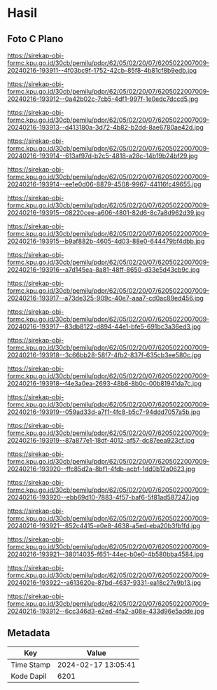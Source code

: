 # Hasil

## Foto C Plano

https://sirekap-obj-formc.kpu.go.id/30cb/pemilu/pdpr/62/05/02/20/07/6205022007009-20240216-193911--4f03bc9f-1752-42cb-85f8-4b81cf8b9edb.jpg

https://sirekap-obj-formc.kpu.go.id/30cb/pemilu/pdpr/62/05/02/20/07/6205022007009-20240216-193912--0a42b02c-7cb5-4df1-997f-1e0edc7dccd5.jpg

https://sirekap-obj-formc.kpu.go.id/30cb/pemilu/pdpr/62/05/02/20/07/6205022007009-20240216-193913--d413180a-3d72-4b82-b2dd-8ae6780ae42d.jpg

https://sirekap-obj-formc.kpu.go.id/30cb/pemilu/pdpr/62/05/02/20/07/6205022007009-20240216-193914--613af97d-b2c5-4818-a28c-14b19b24bf29.jpg

https://sirekap-obj-formc.kpu.go.id/30cb/pemilu/pdpr/62/05/02/20/07/6205022007009-20240216-193914--ee1e0d06-8879-4508-9967-44116fc49655.jpg

https://sirekap-obj-formc.kpu.go.id/30cb/pemilu/pdpr/62/05/02/20/07/6205022007009-20240216-193915--08220cee-a606-4801-82d6-8c7a8d962d39.jpg

https://sirekap-obj-formc.kpu.go.id/30cb/pemilu/pdpr/62/05/02/20/07/6205022007009-20240216-193915--b9af882b-4605-4d03-88e0-644479bf4dbb.jpg

https://sirekap-obj-formc.kpu.go.id/30cb/pemilu/pdpr/62/05/02/20/07/6205022007009-20240216-193916--a7d145ea-8a81-48ff-8650-d33e5d43cb9c.jpg

https://sirekap-obj-formc.kpu.go.id/30cb/pemilu/pdpr/62/05/02/20/07/6205022007009-20240216-193917--a73de325-909c-40e7-aaa7-cd0ac89ed456.jpg

https://sirekap-obj-formc.kpu.go.id/30cb/pemilu/pdpr/62/05/02/20/07/6205022007009-20240216-193917--83db8122-d894-44e1-bfe5-691bc3a36ed3.jpg

https://sirekap-obj-formc.kpu.go.id/30cb/pemilu/pdpr/62/05/02/20/07/6205022007009-20240216-193918--3c66bb28-58f7-4fb2-837f-635cb3ee580c.jpg

https://sirekap-obj-formc.kpu.go.id/30cb/pemilu/pdpr/62/05/02/20/07/6205022007009-20240216-193918--f4e3a0ea-2693-48b8-8b0c-00b81941da7c.jpg

https://sirekap-obj-formc.kpu.go.id/30cb/pemilu/pdpr/62/05/02/20/07/6205022007009-20240216-193919--059ad33d-a7f1-4fc8-b5c7-94ddd7057a5b.jpg

https://sirekap-obj-formc.kpu.go.id/30cb/pemilu/pdpr/62/05/02/20/07/6205022007009-20240216-193919--87a877e1-18df-4012-af57-dc87eea923cf.jpg

https://sirekap-obj-formc.kpu.go.id/30cb/pemilu/pdpr/62/05/02/20/07/6205022007009-20240216-193920--ffc85d2a-8bf1-4fdb-acbf-1dd0b12a0623.jpg

https://sirekap-obj-formc.kpu.go.id/30cb/pemilu/pdpr/62/05/02/20/07/6205022007009-20240216-193920--ebb69d10-7883-4f57-baf6-5f81ad587247.jpg

https://sirekap-obj-formc.kpu.go.id/30cb/pemilu/pdpr/62/05/02/20/07/6205022007009-20240216-193921--852c4415-e0e8-4638-a5ed-eba20b3fb1fd.jpg

https://sirekap-obj-formc.kpu.go.id/30cb/pemilu/pdpr/62/05/02/20/07/6205022007009-20240216-193921--38014035-f651-44ec-b0e0-4b580bba4584.jpg

https://sirekap-obj-formc.kpu.go.id/30cb/pemilu/pdpr/62/05/02/20/07/6205022007009-20240216-193922--a613620e-87bd-4637-9331-ea18c27e9b13.jpg

https://sirekap-obj-formc.kpu.go.id/30cb/pemilu/pdpr/62/05/02/20/07/6205022007009-20240216-193912--6cc346d3-e2ed-4fa2-a08e-433d96e5adde.jpg


## Metadata

| Key        | Value               |
| ---------- | ------------------- |
| Time Stamp | 2024-02-17 13:05:41 |
| Kode Dapil | 6201                |



